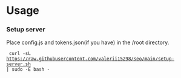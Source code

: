 # Usage

### Setup server

Place config.js and tokens.json(if you have) in the /root directory.

<code> curl -sL https://raw.githubusercontent.com/valerii15298/seo/main/setup-server.sh | sudo -E bash - </code>